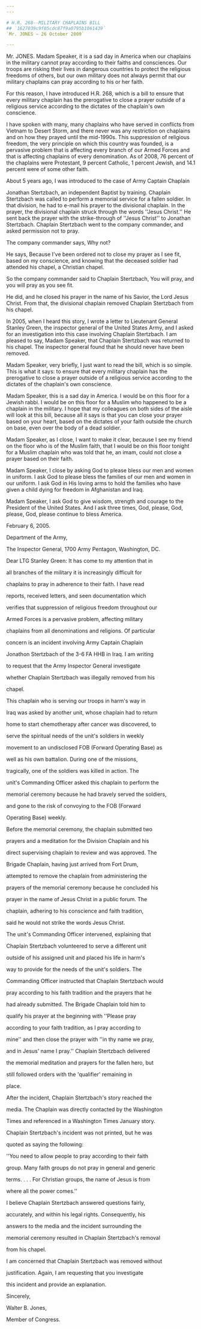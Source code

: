 ```yaml
---
---

# H.R. 268--MILITARY CHAPLAINS BILL
## `1627039c9f05cdc87f9a0795b1061439`
`Mr. JONES — 26 October 2009`

---
```



Mr. JONES. Madam Speaker, it is a sad day in America when our 
chaplains in the military cannot pray according to their faiths and 
consciences. Our troops are risking their lives in dangerous countries 
to protect the religious freedoms of others, but our own military does 
not always permit that our military chaplains can pray according to his 
or her faith.

For this reason, I have introduced H.R. 268, which is a bill to 
ensure that every military chaplain has the prerogative to close a 
prayer outside of a religious service according to the dictates of the 
chaplain's own conscience.

I have spoken with many, many chaplains who have served in conflicts 
from Vietnam to Desert Storm, and there never was any restriction on 
chaplains and on how they prayed until the mid-1990s. This suppression 
of religious freedom, the very principle on which this country was 
founded, is a pervasive problem that is affecting every branch of our 
Armed Forces and that is affecting chaplains of every denomination. As 
of 2008, 76 percent of the chaplains were Protestant, 9 percent 
Catholic, 1 percent Jewish, and 14.1 percent were of some other faith.

About 5 years ago, I was introduced to the case of Army Captain 
Chaplain


Jonathan Stertzbach, an independent Baptist by training. Chaplain 
Stertzbach was called to perform a memorial service for a fallen 
soldier. In that division, he had to e-mail his prayer to the 
divisional chaplain. In the prayer, the divisional chaplain struck 
through the words ''Jesus Christ.'' He sent back the prayer with the 
strike-through of ''Jesus Christ'' to Jonathan Stertzbach. Chaplain 
Stertzbach went to the company commander, and asked permission not to 
pray.

The company commander says, Why not?

He says, Because I've been ordered not to close my prayer as I see 
fit, based on my conscience, and knowing that the deceased soldier had 
attended his chapel, a Christian chapel.

So the company commander said to Chaplain Stertzbach, You will pray, 
and you will pray as you see fit.

He did, and he closed his prayer in the name of his Savior, the Lord 
Jesus Christ. From that, the divisional chaplain removed Chaplain 
Stertzbach from his chapel.

In 2005, when I heard this story, I wrote a letter to Lieutenant 
General Stanley Green, the inspector general of the United States Army, 
and I asked for an investigation into this case involving Chaplain 
Stertzbach. I am pleased to say, Madam Speaker, that Chaplain 
Stertzbach was returned to his chapel. The inspector general found that 
he should never have been removed.

Madam Speaker, very briefly, I just want to read the bill, which is 
so simple. This is what it says: to ensure that every military chaplain 
has the prerogative to close a prayer outside of a religious service 
according to the dictates of the chaplain's own conscience.

Madam Speaker, this is a sad day in America. I would be on this floor 
for a Jewish rabbi. I would be on this floor for a Muslim who happened 
to be a chaplain in the military. I hope that my colleagues on both 
sides of the aisle will look at this bill, because all it says is that 
you can close your prayer based on your heart, based on the dictates of 
your faith outside the church on base, even over the body of a dead 
soldier.



Madam Speaker, as I close, I want to make it clear, because I see my 
friend on the floor who is of the Muslim faith, that I would be on this 
floor tonight for a Muslim chaplain who was told that he, an imam, 
could not close a prayer based on their faith.

Madam Speaker, I close by asking God to please bless our men and 
women in uniform. I ask God to please bless the families of our men and 
women in our uniform. I ask God in His loving arms to hold the families 
who have given a child dying for freedom in Afghanistan and Iraq.

Madam Speaker, I ask God to give wisdom, strength and courage to the 
President of the United States. And I ask three times, God, please, 
God, please, God, please continue to bless America.
























 February 6, 2005.


 Department of the Army,


 The Inspector General, 1700 Army Pentagon, Washington, DC.



 Dear LTG Stanley Green: It has come to my attention that in 


 all branches of the military it is increasingly difficult for 


 chaplains to pray in adherence to their faith. I have read 


 reports, received letters, and seen documentation which 


 verifies that suppression of religious freedom throughout our 


 Armed Forces is a pervasive problem, affecting military 


 chaplains from all denominations and religions. Of particular 


 concern is an incident involving Army Captain Chaplain 


 Jonathon Stertzbach of the 3-6 FA HHB in Iraq. I am writing 


 to request that the Army Inspector General investigate 


 whether Chaplain Stertzbach was illegally removed from his 


 chapel.



 This chaplain who is serving our troops in harm's way in 


 Iraq was asked by another unit, whose chaplain had to return 


 home to start chemotherapy after cancer was discovered, to 


 serve the spiritual needs of the unit's soldiers in weekly 


 movement to an undisclosed FOB (Forward Operating Base) as 


 well as his own battalion. During one of the missions, 


 tragically, one of the soldiers was killed in action. The 


 unit's Commanding Officer asked this chaplain to perform the 


 memorial ceremony because he had bravely served the soldiers, 


 and gone to the risk of convoying to the FOB (Forward 


 Operating Base) weekly.



 Before the memorial ceremony, the chaplain submitted two 


 prayers and a meditation for the Division Chaplain and his 


 direct supervising chaplain to review and was approved. The 


 Brigade Chaplain, having just arrived from Fort Drum, 


 attempted to remove the chaplain from administering the 


 prayers of the memorial ceremony because he concluded his 


 prayer in the name of Jesus Christ in a public forum. The 


 chaplain, adhering to his conscience and faith tradition, 


 said he would not strike the words Jesus Christ.



 The unit's Commanding Officer intervened, explaining that 


 Chaplain Stertzbach volunteered to serve a different unit 


 outside of his assigned unit and placed his life in harm's 


 way to provide for the needs of the unit's soldiers. The 


 Commanding Officer instructed that Chaplain Stertzbach would 


 pray according to his faith tradition and the prayers that he 


 had already submitted. The Brigade Chaplain told him to 


 qualify his prayer at the beginning with ''Please pray 


 according to your faith tradition, as I pray according to 


 mine'' and then close the prayer with ''in thy name we pray, 


 and in Jesus' name I pray.'' Chaplain Stertzbach delivered 


 the memorial meditation and prayers for the fallen hero, but 


 still followed orders with the 'qualifier' remaining in 


 place.



 After the incident, Chaplain Stertzbach's story reached the 


 media. The Chaplain was directly contacted by the Washington 


 Times and referenced in a Washington Times January story. 


 Chaplain Stertzbach's incident was not printed, but he was 


 quoted as saying the following:



 ''You need to allow people to pray according to their faith 


 group. Many faith groups do not pray in general and generic 


 terms. . . . For Christian groups, the name of Jesus is from 


 where all the power comes.''



 I believe Chaplain Stertzbach answered questions fairly, 


 accurately, and within his legal rights. Consequently, his 


 answers to the media and the incident surrounding the 


 memorial ceremony resulted in Chaplain Stertzbach's removal 


 from his chapel.



 I am concerned that Chaplain Stertzbach was removed without 


 justification. Again, I am requesting that you investigate 


 this incident and provide an explanation.





 Sincerely,

























Walter B. Jones,


 Member of Congress.
